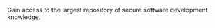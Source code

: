 Gain access to the largest repository of <span class="rwd-line">secure software development knowledge.</span>